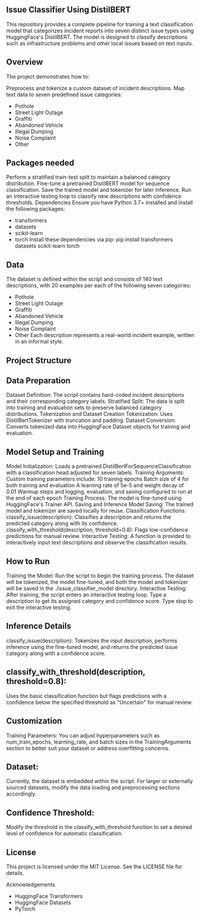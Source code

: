## Issue Classifier Using DistilBERT
This repository provides a complete pipeline for training a text classification model that categorizes incident reports into seven distinct issue types using HuggingFace's DistilBERT. The model is designed to classify descriptions such as infrastructure problems and other local issues based on text inputs.

## Overview
The project demonstrates how to:

Preprocess and tokenize a custom dataset of incident descriptions.
Map text data to seven predefined issue categories:
- Pothole
- Street Light Outage
- Graffiti
- Abandoned Vehicle
- Illegal Dumping
- Noise Complaint
- Other

## Packages needed
Perform a stratified train-test split to maintain a balanced category distribution.
Fine-tune a pretrained DistilBERT model for sequence classification.
Save the trained model and tokenizer for later inference.
Run an interactive testing loop to classify new descriptions with confidence thresholds.
Dependencies
Ensure you have Python 3.7+ installed and install the following packages:
- transformers
- datasets
- scikit-learn
- torch
Install these dependencies via pip:
pip install transformers datasets scikit-learn torch

## Data
The dataset is defined within the script and consists of 140 text descriptions, with 20 examples per each of the following seven categories:

- Pothole
- Street Light Outage
- Graffiti
- Abandoned Vehicle
- Illegal Dumping
- Noise Complaint
- Other
Each description represents a real-world incident example, written in an informal style.

## Project Structure
## Data Preparation
Dataset Definition: The script contains hard-coded incident descriptions and their corresponding category labels.
Stratified Split: The data is split into training and evaluation sets to preserve balanced category distributions.
Tokenization and Dataset Creation
Tokenization: Uses DistilBertTokenizer with truncation and padding.
Dataset Conversion: Converts tokenized data into HuggingFace Dataset objects for training and evaluation.
## Model Setup and Training
Model Initialization: Loads a pretrained DistilBertForSequenceClassification with a classification head adjusted for seven labels.
Training Arguments: Custom training parameters include:
10 training epochs
Batch size of 4 for both training and evaluation
A learning rate of 5e-5 and weight decay of 0.01
Warmup steps and logging, evaluation, and saving configured to run at the end of each epoch
Training Process: The model is fine-tuned using HuggingFace's Trainer API.
Saving and Inference
Model Saving: The trained model and tokenizer are saved locally for reuse.
Classification Functions:
classify_issue(description): Classifies a description and returns the predicted category along with its confidence.
classify_with_threshold(description, threshold=0.8): Flags low-confidence predictions for manual review.
Interactive Testing: A function is provided to interactively input text descriptions and observe the classification results.
## How to Run
Training the Model:
Run the script to begin the training process. The dataset will be tokenized, the model fine-tuned, and both the model and tokenizer will be saved in the ./issue_classifier_model directory.
Interactive Testing:
After training, the script enters an interactive testing loop. Type a description to get its assigned category and confidence score.
Type stop to exit the interactive testing.

## Inference Details
classify_issue(description):
Tokenizes the input description, performs inference using the fine-tuned model, and returns the predicted issue category along with a confidence score.

## classify_with_threshold(description, threshold=0.8):
Uses the basic classification function but flags predictions with a confidence below the specified threshold as "Uncertain" for manual review.

## Customization
Training Parameters:
You can adjust hyperparameters such as num_train_epochs, learning_rate, and batch sizes in the TrainingArguments section to better suit your dataset or address overfitting concerns.

## Dataset:
Currently, the dataset is embedded within the script. For larger or externally sourced datasets, modify the data loading and preprocessing sections accordingly.

## Confidence Threshold:
Modify the threshold in the classify_with_threshold function to set a desired level of confidence for automatic classification.

## License
This project is licensed under the MIT License. See the LICENSE file for details.

Acknowledgements
- HuggingFace Transformers
- HuggingFace Datasets
- PyTorch

